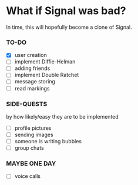 # What if Signal was bad?

In time, this will hopefully become a clone of Signal.

### TO-DO
- [x] user creation
- [ ] implement Diffie-Helman
- [ ] adding friends
- [ ] implement Double Ratchet
- [ ] message storing
- [ ] read markings

### SIDE-QUESTS
by how likely/easy they are to be implemented
- [ ] profile pictures
- [ ] sending images
- [ ] someone is writing bubbles
- [ ] group chats

### MAYBE ONE DAY
- [ ] voice calls